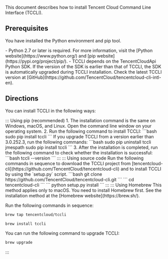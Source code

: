 This document describes how to install Tencent Cloud Command Line Interface (TCCLI).

## Prerequisites

You have installed the Python environment and pip tool.


<dx-alert infotype="notice" title="">
- Python 2.7 or later is required. For more information, visit the [Python website](https://www.python.org/) and [pip website](https://pypi.org/project/pip/).
- TCCLI depends on the TencentCloudApi Python SDK. If the version of the SDK is earlier than that of TCCLI, the SDK is automatically upgraded during TCCLI installation. Check the latest TCCLI version at [GitHub](https://github.com/TencentCloud/tencentcloud-cli-intl-en).
</dx-alert>

## Directions
You can install TCCLI in the following ways:

<dx-tabs>
::: Using pip (recommended)
1. The installation command is the same on Windows, macOS, and Linux. Open the command line window on your operating system.
2. Run the following command to install TCCLI:
```bash
sudo pip install tccli
```
<dx-alert infotype="notice" title="">
If you upgrade TCCLI from a version earlier than 3.0.252.3, run the following commands:
```bash
sudo pip uninstall tccli jmespath
sudo pip install tccli
```
</dx-alert>
3. After the installation is completed, run the following command to check whether the installation is successful:
```bash
tccli --version
```
:::
::: Using source code
Run the following commands in sequence to download the TCCLI project from [tencentcloud-cli](https://github.com/TencentCloud/tencentcloud-cli) and to install TCCLI by using the `setup.py` script.
```bash
git clone https://github.com/TencentCloud/tencentcloud-cli.git
```
```
cd tencentcloud-cli
```
```
python setup.py install
```
:::
::: Using Homebrew


<dx-alert infotype="notice" title="">
This method applies only to macOS. You need to install Homebrew first. See the installation method at the [Homebrew website](https://brew.sh/).
</dx-alert>



Run the following commands in sequence:
```bash
brew tap tencentcloud/tccli
```
```bash
brew install tccli
```
You can run the following command to upgrade TCCLI:
```bash
brew upgrade
```
:::
</dx-tabs>
